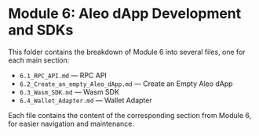 # Module 6: Aleo dApp Development and SDKs

This folder contains the breakdown of Module 6 into several files, one for each main section:

- `6.1_RPC_API.md` — RPC API
- `6.2_Create_an_empty_Aleo_dApp.md` — Create an Empty Aleo dApp
- `6.3_Wasm_SDK.md` — Wasm SDK
- `6.4_Wallet_Adapter.md` — Wallet Adapter

Each file contains the content of the corresponding section from Module 6, for easier navigation and maintenance. 
